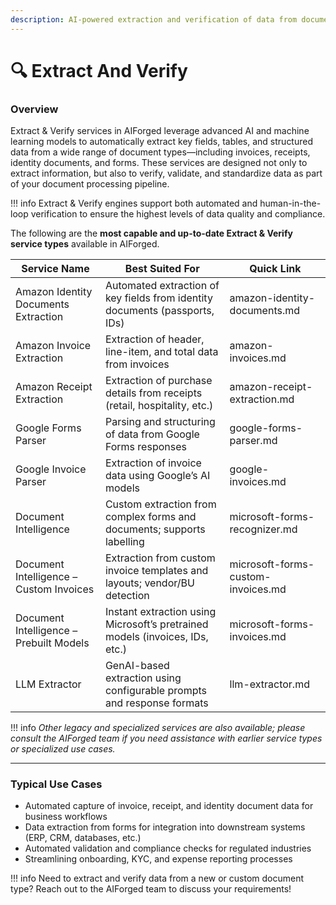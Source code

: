 ```yaml
---
description: AI-powered extraction and verification of data from documents and forms.
---
```


# 🔍 Extract And Verify

### Overview

Extract & Verify services in AIForged leverage advanced AI and machine learning models to automatically extract key fields, tables, and structured data from a wide range of document types—including invoices, receipts, identity documents, and forms. These services are designed not only to extract information, but also to verify, validate, and standardize data as part of your document processing pipeline.

!!! info
    Extract & Verify engines support both automated and human-in-the-loop verification to ensure the highest levels of data quality and compliance.

The following are the **most capable and up-to-date Extract & Verify service types** available in AIForged.

| Service Name                            | Best Suited For                                                              | Quick Link                         |
| --------------------------------------- | ---------------------------------------------------------------------------- | ---------------------------------- |
| Amazon Identity Documents Extraction    | Automated extraction of key fields from identity documents (passports, IDs)  | amazon-identity-documents.md       |
| Amazon Invoice Extraction               | Extraction of header, line-item, and total data from invoices                | amazon-invoices.md                 |
| Amazon Receipt Extraction               | Extraction of purchase details from receipts (retail, hospitality, etc.)     | amazon-receipt-extraction.md       |
| Google Forms Parser                     | Parsing and structuring of data from Google Forms responses                  | google-forms-parser.md             |
| Google Invoice Parser                   | Extraction of invoice data using Google’s AI models                          | google-invoices.md                 |
| Document Intelligence                   | Custom extraction from complex forms and documents; supports labelling       | microsoft-forms-recognizer.md      |
| Document Intelligence – Custom Invoices | Extraction from custom invoice templates and layouts; vendor/BU detection    | microsoft-forms-custom-invoices.md |
| Document Intelligence – Prebuilt Models | Instant extraction using Microsoft’s pretrained models (invoices, IDs, etc.) | microsoft-forms-invoices.md        |
| LLM Extractor                           | GenAI-based extraction using configurable prompts and response formats       | llm-extractor.md                   |

!!! info
    _Other legacy and specialized services are also available; please consult the AIForged team if you need assistance with earlier service types or specialized use cases._

***

### Typical Use Cases

* Automated capture of invoice, receipt, and identity document data for business workflows
* Data extraction from forms for integration into downstream systems (ERP, CRM, databases, etc.)
* Automated validation and compliance checks for regulated industries
* Streamlining onboarding, KYC, and expense reporting processes

!!! info
    Need to extract and verify data from a new or custom document type? Reach out to the AIForged team to discuss your requirements!


